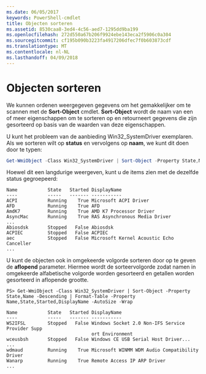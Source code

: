 ```yaml
---
ms.date: 06/05/2017
keywords: PowerShell-cmdlet
title: Objecten sorteren
ms.assetid: 8530caa8-3ed4-4c56-aed7-1295dd9ba199
ms.openlocfilehash: 272d550a67b206f9924ebe143eca2f5906c0a304
ms.sourcegitcommit: cf195b090b3223fa4917206dfec7f0b603873cdf
ms.translationtype: MT
ms.contentlocale: nl-NL
ms.lasthandoff: 04/09/2018
---
```

# <a name="sorting-objects"></a>Objecten sorteren

We kunnen ordenen weergegeven gegevens om het gemakkelijker om te scannen met de **Sort-Object** cmdlet. **Sort-Object** wordt de naam van een of meer eigenschappen om te sorteren op en retourneert gegevens die zijn gesorteerd op basis van de waarden van deze eigenschappen.

U kunt het probleem van de aanbieding Win32_SystemDriver exemplaren. Als we sorteren wilt op **status** en vervolgens op **naam**, we kunt dit doen door te typen:

```powershell
Get-WmiObject -Class Win32_SystemDriver | Sort-Object -Property State,Name | Format-Table -Property Name,State,Started,DisplayName -AutoSize -Wrap
```

Hoewel dit een langdurige weergeven, kunt u de items zien met de dezelfde status gegroepeerd:

```output
Name           State   Started DisplayName
----           -----   ------- -----------
ACPI           Running    True Microsoft ACPI Driver
AFD            Running    True AFD
AmdK7          Running    True AMD K7 Processor Driver
AsyncMac       Running    True RAS Asynchronous Media Driver
...
Abiosdsk       Stopped   False Abiosdsk
ACPIEC         Stopped   False ACPIEC
aec            Stopped   False Microsoft Kernel Acoustic Echo Canceller
...
```

U kunt de objecten ook in omgekeerde volgorde sorteren door op te geven de **aflopend** parameter. Hiermee wordt de sorteervolgorde zodat namen in omgekeerde alfabetische volgorde worden gesorteerd en getallen worden gesorteerd in aflopende grootte.

```
PS> Get-WmiObject -Class Win32_SystemDriver | Sort-Object -Property State,Name -Descending | Format-Table -Property Name,State,Started,DisplayName -AutoSize -Wrap

Name           State   Started DisplayName
----           -----   ------- -----------
WS2IFSL        Stopped   False Windows Socket 2.0 Non-IFS Service Provider Supp
                               ort Environment
wceusbsh       Stopped   False Windows CE USB Serial Host Driver...
...
wdmaud         Running    True Microsoft WINMM WDM Audio Compatibility Driver
Wanarp         Running    True Remote Access IP ARP Driver
...
```